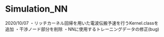 # Simulation_NN

2020/10/07
・リッチカーネル回帰を用いた電波伝搬予速を行うKernel.classを追加
・干渉ノード部分を削除
・NNに使用するトレーニングデータの修正(bug)